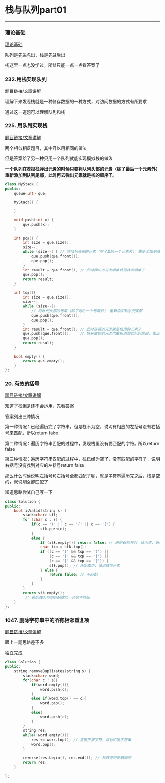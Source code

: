 # 栈与队列part01
---

### 理论基础

[理论基础](https://programmercarl.com/%E6%A0%88%E4%B8%8E%E9%98%9F%E5%88%97%E7%90%86%E8%AE%BA%E5%9F%BA%E7%A1%80.html)

队列是先进先出，栈是先进后出

栈这里一点也没学过，所以只能一点一点看答案了



###  232.用栈实现队列

[题目链接/文章讲解](https://programmercarl.com/0232.%E7%94%A8%E6%A0%88%E5%AE%9E%E7%8E%B0%E9%98%9F%E5%88%97.html)

理解下来发现栈就是一种储存数据的一种方式，对访问数据的方式有所要求

通过这一道题可以理解队列和栈


### 225. 用队列实现栈

[题目链接/文章讲解](https://programmercarl.com/0225.%E7%94%A8%E9%98%9F%E5%88%97%E5%AE%9E%E7%8E%B0%E6%A0%88.html)

两个相似相反题目，其中可以用相同的做法

但是答案给了另一种只用一个队列就能实现模拟栈的做法

__一个队列在模拟栈弹出元素的时候只要将队列头部的元素（除了最后一个元素外） 重新添加到队列尾部，此时再去弹出元素就是栈的顺序了。__

~~~c++
class MyStack {
public:
    queue<int> que;

    MyStack() {

    }

    void push(int x) {
        que.push(x);
    }

    int pop() {
        int size = que.size();
        size--;
        while (size--) { // 将队列头部的元素（除了最后一个元素外） 重新添加到队列尾部
            que.push(que.front());
            que.pop();
        }
        int result = que.front(); // 此时弹出的元素顺序就是栈的顺序了
        que.pop();
        return result;
    }

    int top(){
        int size = que.size();
        size--;
        while (size--){
            // 将队列头部的元素（除了最后一个元素外） 重新添加到队列尾部
            que.push(que.front());
            que.pop();
        }
        int result = que.front(); // 此时获得的元素就是栈顶的元素了
        que.push(que.front());    // 将获取完的元素也重新添加到队列尾部，保证数据结构没有变化
        que.pop();
        return result;
    }

    bool empty() {
        return que.empty();
    }
};
~~~

###  20. 有效的括号

[题目链接/文章讲解](https://programmercarl.com/0020.%E6%9C%89%E6%95%88%E7%9A%84%E6%8B%AC%E5%8F%B7.html)

知道了栈但是还不会运用，先看答案

答案列出三种情况

第一种情况：已经遍历完了字符串，但是栈不为空，说明有相应的左括号没有右括号来匹配，所以return false

第二种情况：遍历字符串匹配的过程中，发现栈里没有要匹配的字符。所以return false

第三种情况：遍历字符串匹配的过程中，栈已经为空了，没有匹配的字符了，说明右括号没有找到对应的左括号return false

那么什么时候说明左括号和右括号全都匹配了呢，就是字符串遍历完之后，栈是空的，就说明全都匹配了

知道思路尝试自己写一下

~~~c++
class Solution {
public:
    bool isValid(string s) {
        stack<char> stk;
        for (char c : s) {
            if(c == '(' || c == '{' || c == '[') {
                stk.push(c);
            } 
            else {
                if (stk.empty()) return false; // 遇到右括号时，栈为空，说明不匹配
                char top = stk.top();
                if ((c == ')' && top == '(') ||
                    (c == '}' && top == '{') ||
                    (c == ']' && top == '[')) {
                    stk.pop(); // 匹配成功，弹出栈顶元素
                } else {
                    return false; // 不匹配
                }
            }
        }
        return stk.empty();
         // 最后栈为空则匹配成功，否则不匹配
    }
};
~~~

### 1047. 删除字符串中的所有相邻重复项

[题目链接/文章讲解](https://programmercarl.com/1047.%E5%88%A0%E9%99%A4%E5%AD%97%E7%AC%A6%E4%B8%B2%E4%B8%AD%E7%9A%84%E6%89%80%E6%9C%89%E7%9B%B8%E9%82%BB%E9%87%8D%E5%A4%8D%E9%A1%B9.html)

跟上一题思路差不多

独立完成

~~~c++
class Solution {
public:
    string removeDuplicates(string s) {
        stack<char> word;
        for(char c : s){
            if(word.empty()){
                word.push(c);
            }
            else if(word.top() == c){
                word.pop();
            }
            else{
                word.push(c);
            }
        }
        string res;
        while(!word.empty()){
            res += word.top(); // 直接拼接字符，自动扩展字符串
            word.pop();
        }
        
        reverse(res.begin(), res.end()); // 反转得到正确顺序
        return res;
    }

};
~~~
